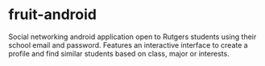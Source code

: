 # fruit-android
Social networking android application open to Rutgers students using their school email and password.
Features an interactive interface to create a profile and find similar students based on class, major or interests.
